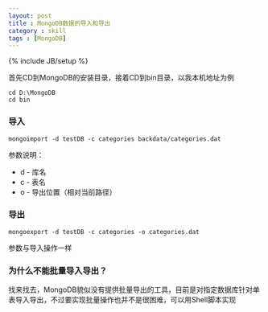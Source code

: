 ```yaml
---
layout: post
title : MongoDB数据的导入和导出
category : skill
tags : [MongoDB]
---
```

{% include JB/setup %}

首先CD到MongoDB的安装目录，接着CD到bin目录，以我本机地址为例

    cd D:\MongoDB
    cd bin

### 导入

    mongoimport -d testDB -c categories backdata/categories.dat

参数说明：

* d - 库名
* c - 表名
* o - 导出位置（相对当前路径）

### 导出

    mongoexport -d testDB -c categories -o categories.dat

参数与导入操作一样

### 为什么不能批量导入导出？

找来找去，MongoDB貌似没有提供批量导出的工具，目前是对指定数据库针对单表导入导出，不过要实现批量操作也并不是很困难，可以用Shell脚本实现